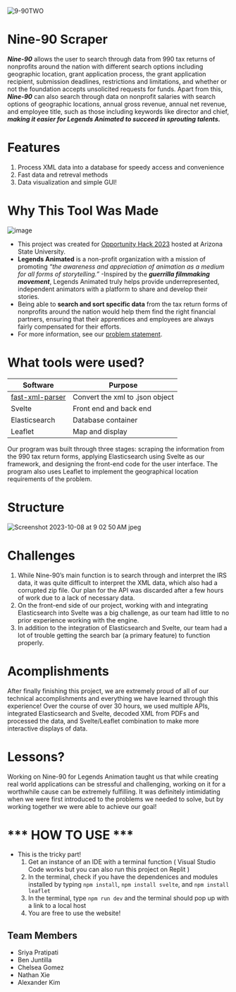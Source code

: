 ![9-90TWO](https://github.com/2023-opportunity-hack/BARRETT-BADDIES---990DataFinder-ATooltoAnalyzeNonprofitsandFoundations-TaxReturns/assets/102429804/9b5d2c16-6fa0-461a-9bfd-20c7577e2dbb)

# Nine-90 Scraper 

***Nine-90*** allows the user to search through data from 990 tax returns of nonprofits around the nation with different search options including geographic location, grant application process, the grant application recipient, submission deadlines, restrictions and limitations, and whether or not the foundation accepts unsolicited requests for funds. Apart from this, ***Nine-90*** can also search through data on nonprofit salaries with search options of geographic locations, annual gross revenue, annual net revenue, and employee title, such as those including keywords like director and chief, ***making it easier for Legends Animated to succeed in sprouting talents.***
# Features
1. Process XML data into a database for speedy access and convenience
2. Fast data and retreval methods
3. Data visualization and simple GUI!
# Why This Tool Was Made
![image](https://i0.wp.com/legendsanimated.org/wp-content/uploads/2022/09/headeroriginal_black__1_-removebg-preview.png?w=544&ssl=1)
- This project was created for [Opportunity Hack 2023](https://hack.ohack.dev) hosted at Arizona State University.
- **Legends Animated** is a non-profit organization with a mission of promoting _“the awareness and appreciation of animation as a medium for all forms of storytelling.”_
-Inspired by the ***guerrilla filmmaking movement***, Legends Animated truly helps provide underrepresented, independent animators with a platform to share and develop their stories.
- Being able to **search and sort specific data** from the tax return forms of nonprofits around the nation would help them find the right financial partners, ensuring that their apprentices and employees are always fairly compensated for their efforts.
- For more information, see our [problem statement](https://ohack.dev/project/xsnjfdchdZNjGThFjJPh).

# What tools were used?

|  Software  | Purpose | 
| ------------- | ------------- |
|  [fast-xml-parser](https://github.com/NaturalIntelligence/fast-xml-parser)| Convert the xml to .json object |
|  Svelte | Front end and back end  |
| Elasticsearch | Database container |
| Leaflet | Map and display |

 Our program was built through three stages: scraping the information from the 990 tax return forms, applying Elasticsearch using Svelte as our framework, and designing the front-end code for the user interface. The program also uses Leaflet to implement the geographical location requirements of the problem.

# Structure
![Screenshot 2023-10-08 at 9 02 50 AM jpeg](https://github.com/2023-opportunity-hack/BARRETT-BADDIES---990DataFinder-ATooltoAnalyzeNonprofitsandFoundations-TaxReturns/assets/102429804/ff5a2d8b-780f-4ff1-a865-f7d5ed64dd5e)



# Challenges
1. While Nine-90’s main function is to search through and interpret the IRS data, it was quite difficult to interpret the XML data, which also had a corrupted zip file. Our plan for the API was discarded after a few hours of work due to a lack of necessary data.
2. On the front-end side of our project, working with and integrating Elasticsearch into Svelte was a big challenge, as our team had little to no prior experience working with the engine.
3. In addition to the integration of Elasticsearch and Svelte, our team had a lot of trouble getting the search bar (a primary feature) to function properly.

# Acomplishments 
After finally finishing this project, we are extremely proud of all of our technical accomplishments and everything we have learned through this experience! Over the course of over 30 hours, we used multiple APIs, integrated Elasticsearch and Svelte, decoded XML from PDFs and processed the data, and Svelte/Leaflet combination to make more interactive displays of data.

# Lessons?
Working on Nine-90 for Legends Animation taught us that while creating real world applications can be stressful and challenging, working on it for a worthwhile cause can be extremely fulfilling. It was definitely intimidating when we were first introduced to the problems we needed to solve, but by working together we were able to achieve our goal!


# *** HOW TO USE *** 
- This is the tricky part!
  1. Get an instance of an IDE with a terminal function ( Visual Studio Code works but you can also run this project on Replit ) 
  2. In the terminal, check if you have the dependenices and modules installed by typing ```npm install```, ```npm install svelte```, and  ```npm install leaflet```
  3. In the terminal, type ```npm run dev``` and the terminal should pop up with a link to a local host
  4. You are free to use the website!

## Team Members
-   Sriya Pratipati
-   Ben Juntilla
-   Chelsea Gomez
-   Nathan Xie
-   Alexander Kim
